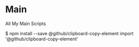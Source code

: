 # Main
All My Main Scripts

$ npm install --save @github/clipboard-copy-element
import '@github/clipboard-copy-element'
<script type="module" src="./node_modules/@github/clipboard-copy-element/dist/index.js">
<clipboard-copy for="blob-path" class="btn btn-sm BtnGroup-item">
  Copy path
</clipboard-copy>
<div id="blob-path">src/index.js</div>
